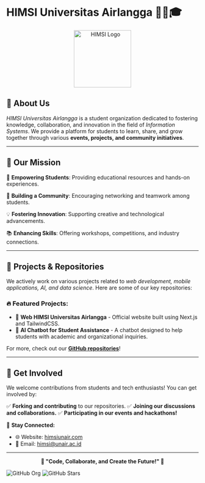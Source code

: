# HIMSI Universitas Airlangga 👨‍💻🎓

<p align="center">
  <img src="https://github.com/HIMSI-Universitas-Airlangga.png" width="150" alt="HIMSI Logo">
</p>

## 📌 About Us
*HIMSI Universitas Airlangga* is a student organization dedicated to fostering knowledge, collaboration, and innovation in the field of *Information Systems*. We provide a platform for students to learn, share, and grow together through various **events, projects, and community initiatives**.

---

## 🚀 Our Mission
🎯 **Empowering Students**: Providing educational resources and hands-on experiences.

🤝 **Building a Community**: Encouraging networking and teamwork among students.

💡 **Fostering Innovation**: Supporting creative and technological advancements.

📚 **Enhancing Skills**: Offering workshops, competitions, and industry connections.

---

## 📂 Projects & Repositories
We actively work on various projects related to *web development, mobile applications, AI, and data science*. Here are some of our key repositories:

### 🔥 Featured Projects:
- 🚀 **Web HIMSI Universitas Airlangga** - Official website built using Next.js and TailwindCSS.
- 🤖 **AI Chatbot for Student Assistance** - A chatbot designed to help students with academic and organizational inquiries.

For more, check out our **[GitHub repositories](https://github.com/HIMSI-Universitas-Airlangga)**!

---

## 🎉 Get Involved
We welcome contributions from students and tech enthusiasts! You can get involved by:

✅ **Forking and contributing** to our repositories.
✅ **Joining our discussions and collaborations.**
✅ **Participating in our events and hackathons!**

🔗 **Stay Connected:**
- 🌐 Website: [himsiunair.com](https://himsiunair.com/about-us)
- 📩 Email: [himsi@unair.ac.id](mailto:unair.himsi@gmail.com)

---

<p align="center">
  <b>🚀 "Code, Collaborate, and Create the Future!" 🚀</b>
</p>

![GitHub Org](https://img.shields.io/github/followers/HIMSI-Universitas-Airlangga?style=social)
![GitHub Stars](https://img.shields.io/github/stars/HIMSI-Universitas-Airlangga?style=social)
